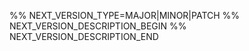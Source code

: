 %% NEXT_VERSION_TYPE=MAJOR|MINOR|PATCH
%% NEXT_VERSION_DESCRIPTION_BEGIN
%% NEXT_VERSION_DESCRIPTION_END
